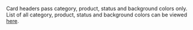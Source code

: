 Card headers pass category, product, status and background colors only. List of all category, product, status and background colors can be viewed <a href="https://playbook.powerapp.cloud/visual_guidelines/colors" target="_blank">here</a>.
